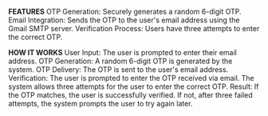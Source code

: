 **FEATURES**
OTP Generation: Securely generates a random 6-digit OTP.
Email Integration: Sends the OTP to the user's email address using the Gmail SMTP server.
Verification Process: Users have three attempts to enter the correct OTP.

**HOW IT WORKS**
User Input: The user is prompted to enter their email address.
OTP Generation: A random 6-digit OTP is generated by the system.
OTP Delivery: The OTP is sent to the user's email address.
Verification: The user is prompted to enter the OTP received via email. The system allows three attempts for the user to enter the correct OTP.
Result: If the OTP matches, the user is successfully verified. If not, after three failed attempts, the system prompts the user to try again later.

